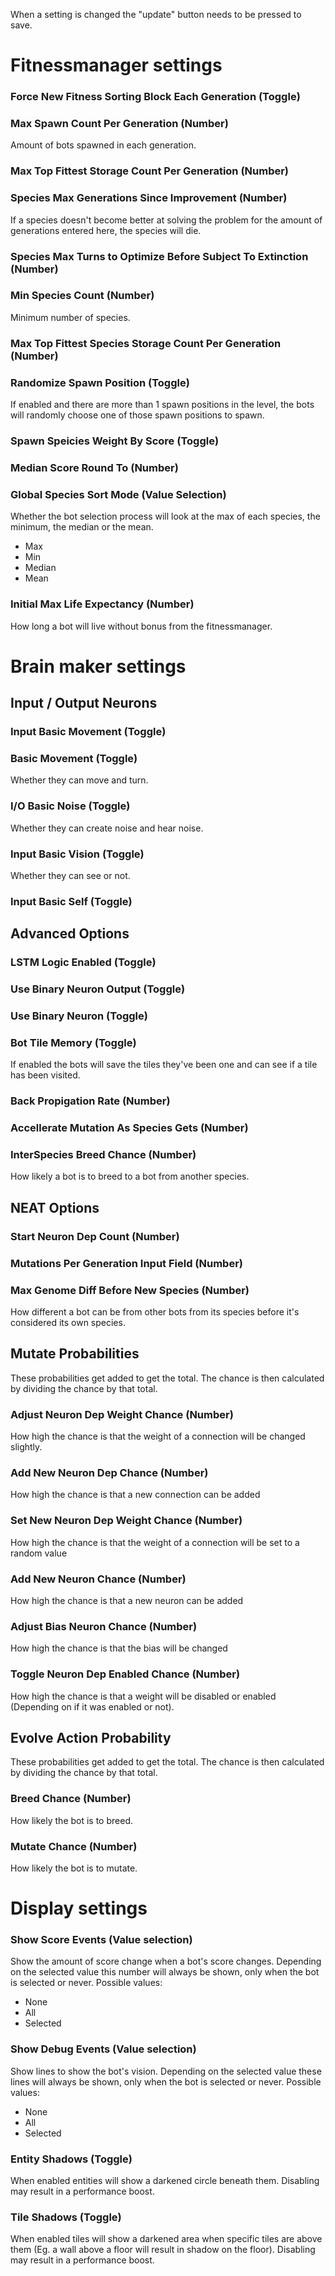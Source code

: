When a setting is changed the "update" button needs to be pressed to save.

# Fitnessmanager settings
### Force New Fitness Sorting Block Each Generation (Toggle)

### Max Spawn Count Per Generation (Number)
Amount of bots spawned in each generation.

### Max Top Fittest Storage Count Per Generation (Number)

### Species Max Generations Since Improvement (Number)
If a species doesn't become better at solving the problem for the amount of generations entered here, the species will die.

### Species Max Turns to Optimize Before Subject To Extinction (Number)

### Min Species Count (Number)
Minimum number of species.

### Max Top Fittest Species Storage Count Per Generation (Number)

### Randomize Spawn Position (Toggle)
If enabled and there are more than 1 spawn positions in the level, the bots will randomly choose one of those spawn positions to spawn. 

### Spawn Speicies Weight By Score (Toggle)

### Median Score Round To (Number)

### Global Species Sort Mode (Value Selection)
Whether the bot selection process will look at the max of each species, the minimum, the median or the mean.
- Max
- Min
- Median
- Mean

### Initial Max Life Expectancy (Number)
How long a bot will live without bonus from the fitnessmanager.


# Brain maker settings

## Input / Output Neurons
### Input Basic Movement (Toggle)

### Basic Movement (Toggle)
Whether they can move and turn.

### I/O Basic Noise (Toggle)
Whether they can create noise and hear noise.

### Input Basic Vision (Toggle)
Whether they can see or not.

### Input Basic Self (Toggle)

## Advanced Options
### LSTM Logic Enabled (Toggle)

### Use Binary Neuron Output (Toggle)

### Use Binary Neuron (Toggle)

### Bot Tile Memory (Toggle)
If enabled the bots will save the tiles they've been one and can see if a tile has been visited.

### Back Propigation Rate (Number)

### Accellerate Mutation As Species Gets  (Number)

### InterSpecies Breed Chance (Number)
How likely a bot is to breed to a bot from another species.

## NEAT Options
### Start Neuron Dep Count (Number)

### Mutations Per Generation Input Field (Number)

### Max Genome Diff Before New Species (Number)
How different a bot can be from other bots from its species before it's considered its own species.

## Mutate Probabilities
These probabilities get added to get the total. The chance is then calculated by dividing the chance by that total.

### Adjust Neuron Dep Weight Chance (Number)
How high the chance is that the weight of a connection will be changed slightly.

### Add New Neuron Dep Chance (Number)
How high the chance is that a new connection can be added

### Set New Neuron Dep Weight Chance (Number)
How high the chance is that the weight of a connection will be set to a random value

### Add New Neuron Chance (Number)
How high the chance is that a new neuron can be added

### Adjust Bias Neuron Chance (Number)
How high the chance is that the bias will be changed

### Toggle Neuron Dep Enabled Chance (Number)
How high the chance is that a weight will be disabled or enabled (Depending on if it was enabled or not).

## Evolve Action Probability
These probabilities get added to get the total. The chance is then calculated by dividing the chance by that total.

### Breed Chance (Number)
How likely the bot is to breed.

### Mutate Chance (Number)
How likely the bot is to mutate.

# Display settings

### Show Score Events (Value selection)
Show the amount of score change when a bot's score changes. Depending on the selected value this number will always be shown, only when the bot is selected or never.
Possible values:
- None
- All
- Selected

### Show Debug Events (Value selection)
Show lines to show the bot's vision. Depending on the selected value these lines will always be shown, only when the bot is selected or never.
Possible values:
- None
- All
- Selected

### Entity Shadows (Toggle)
When enabled entities will show a darkened circle beneath them. Disabling may result in a performance boost.

### Tile Shadows (Toggle)
When enabled tiles will show a darkened area when specific tiles are above them (Eg. a wall above a floor will result in shadow on the floor). Disabling may result in a performance boost.



